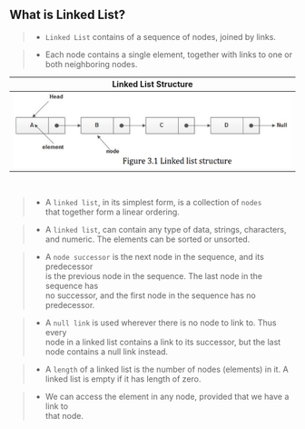 ## What is Linked List?

> - `Linked List` contains of a sequence of nodes, joined by links.

> - Each node contains a single element, together with links to one or <br />
    both neighboring nodes.

| Linked List Structure |
| --------------------- |
| ![linked-list](./images/01-linked-list-structure.png) |

<br />

> - A `linked list`, in its simplest form, is a collection of `nodes` <br />
    that together form a linear ordering.

> - A `linked list`, can contain any type of data, strings, characters, <br />
    and numeric. The elements can be sorted or unsorted.

> - A `node successor` is the next node in the sequence, and its predecessor <br />
    is the previous node in the sequence. The last node in the sequence has <br />
    no successor, and the first node in the sequence has no predecessor.

> - A `null link` is used wherever there is no node to link to. Thus every <br />
    node in a linked list contains a link to its successor, but the last <br />
    node contains a null link instead.

> - A `length` of a linked list is the number of nodes (elements) in it. A <br />
    linked list is empty if it has length of zero.

> - We can access the element in any node, provided that we have a link to <br />
    that node.
